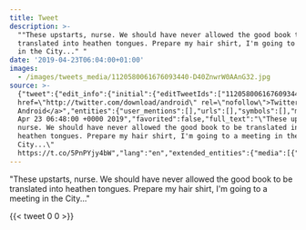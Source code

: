 ```yaml
---
title: Tweet
description: >-
  ""These upstarts, nurse. We should have never allowed the good book to be
  translated into heathen tongues. Prepare my hair shirt, I'm going to a meeting
  in the City..." "
date: '2019-04-23T06:04:00+01:00'
images:
  - /images/tweets_media/1120580061676093440-D40ZnwrW0AAnG32.jpg
source: >-
  {"tweet":{"edit_info":{"initial":{"editTweetIds":["1120580061676093440"],"editableUntil":"2019-04-23T07:48:00.731Z","editsRemaining":"5","isEditEligible":true}},"retweeted":false,"source":"<a
  href=\"http://twitter.com/download/android\" rel=\"nofollow\">Twitter for
  Android</a>","entities":{"user_mentions":[],"urls":[],"symbols":[],"media":[{"expanded_url":"https://twitter.com/toychicken/status/1120580061676093440/photo/1","indices":["168","191"],"url":"https://t.co/5PnPYjy4bW","media_url":"http://pbs.twimg.com/media/D40ZnwrW0AAnG32.jpg","id_str":"1120580053157466112","id":"1120580053157466112","media_url_https":"https://pbs.twimg.com/media/D40ZnwrW0AAnG32.jpg","sizes":{"medium":{"w":"1200","h":"912","resize":"fit"},"small":{"w":"680","h":"517","resize":"fit"},"thumb":{"w":"150","h":"150","resize":"crop"},"large":{"w":"2048","h":"1556","resize":"fit"}},"type":"photo","display_url":"pic.twitter.com/5PnPYjy4bW"}],"hashtags":[]},"display_text_range":["0","191"],"favorite_count":"0","id_str":"1120580061676093440","truncated":false,"retweet_count":"0","id":"1120580061676093440","possibly_sensitive":false,"created_at":"Tue
  Apr 23 06:48:00 +0000 2019","favorited":false,"full_text":"\"These upstarts,
  nurse. We should have never allowed the good book to be translated into
  heathen tongues. Prepare my hair shirt, I'm going to a meeting in the
  City...\"
  https://t.co/5PnPYjy4bW","lang":"en","extended_entities":{"media":[{"expanded_url":"https://twitter.com/toychicken/status/1120580061676093440/photo/1","indices":["168","191"],"url":"https://t.co/5PnPYjy4bW","media_url":"http://pbs.twimg.com/media/D40ZnwrW0AAnG32.jpg","id_str":"1120580053157466112","id":"1120580053157466112","media_url_https":"https://pbs.twimg.com/media/D40ZnwrW0AAnG32.jpg","sizes":{"medium":{"w":"1200","h":"912","resize":"fit"},"small":{"w":"680","h":"517","resize":"fit"},"thumb":{"w":"150","h":"150","resize":"crop"},"large":{"w":"2048","h":"1556","resize":"fit"}},"type":"photo","display_url":"pic.twitter.com/5PnPYjy4bW"}]}}}
---
```

"These upstarts, nurse. We should have never allowed the good book to be translated into heathen tongues. Prepare my hair shirt, I'm going to a meeting in the City..." 
    
{{< tweet 0 0 >}}
    
